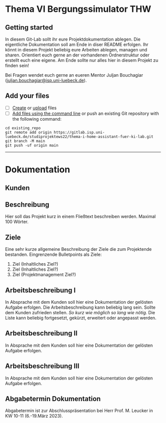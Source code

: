 # Thema VI Bergungssimulator THW


## Getting started

In diesem Git-Lab sollt ihr eure Projektdokumentation ablegen. Die eigentliche Dokumentation soll am Ende in diser README erfolgen.
Ihr könnt in diesem Projekt beliebig eure Arbeiten ablegen, managen und sharen. Orientiert euch gerne an der vorhandenen Ordnerstruktur oder erstellt euch eine eigene. Am Ende sollte nur alles hier in diesem Projekt zu finden sein!

Bei Fragen wendet euch gerne an eueren Mentor Juljan Bouchagiar (juljan.bouchagiar@isp.uni-luebeck.de).

## Add your files

- [ ] [Create](https://docs.gitlab.com/ee/user/project/repository/web_editor.html#create-a-file) or [upload](https://docs.gitlab.com/ee/user/project/repository/web_editor.html#upload-a-file) files
- [ ] [Add files using the command line](https://docs.gitlab.com/ee/gitlab-basics/add-file.html#add-a-file-using-the-command-line) or push an existing Git repository with the following command:

```
cd existing_repo
git remote add origin https://gitlab.isp.uni-luebeck.de/studiprojektews22/thema-i-home-assistant-fuer-ki-lab.git
git branch -M main
git push -uf origin main
```
***
# Dokumentation
## Kunden


## Beschreibung
Hier soll das Projekt kurz in einem Fließtext beschreiben werden.
Maximal 100 Wörter.

## Ziele
Eine sehr kurze allgemeine Beschreibung der Ziele die zum Projektende bestanden. 
Eingrenzende Bulletpoints als Ziele:

1. Ziel (Inhaltliches Ziel?)
2. Ziel (Inhaltliches Ziel?)
3. Ziel (Projektmanagement Ziel?)

## Arbeitsbeschreibung I
In Absprache mit dem Kunden soll hier eine Dokumentation der gelösten Aufgabe erfolgen.
Die Arbeitsbeschreibung kann beliebig lang sein. Sollte dem Kunden zufrieden stellen.
_So kurz wie möglich so lang wie nötig._
Die Liste kann beliebig fortgesetzt, gekürzt, erweitert oder angepasst werden.


## Arbeitsbeschreibung II
In Absprache mit dem Kunden soll hier eine Dokumentation der gelösten Aufgabe erfolgen.

## Arbeitsbeschreibung III
In Absprache mit dem Kunden soll hier eine Dokumentation der gelösten Aufgabe erfolgen.

## Abgabetermin Dokumentation
Abgabetermin ist zur Abschlusspräsentation bei Herr Prof. M. Leucker in KW 10-11 (6.-19.März 2023).
